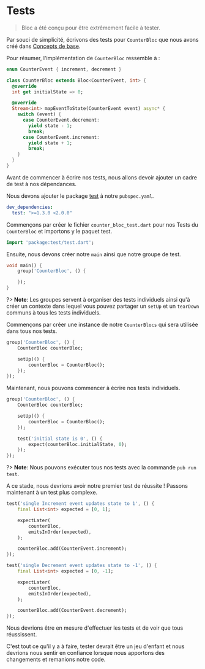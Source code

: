 # Tests

> Bloc a été conçu pour être extrêmement facile à tester.

Par souci de simplicité, écrivons des tests pour  `CounterBloc` que nous avons créé dans [Concepts de base](coreconcepts.md).

Pour résumer, l'implémentation de `CounterBloc` ressemble à :

```dart
enum CounterEvent { increment, decrement }

class CounterBloc extends Bloc<CounterEvent, int> {
  @override
  int get initialState => 0;

  @override
  Stream<int> mapEventToState(CounterEvent event) async* {
    switch (event) {
      case CounterEvent.decrement:
        yield state - 1;
        break;
      case CounterEvent.increment:
        yield state + 1;
        break;
    }
  }
}
```

Avant de commencer à écrire nos tests, nous allons devoir ajouter un cadre de test à nos dépendances.

Nous devons ajouter le package [test](https://pub.dev/packages/test) à notre `pubspec.yaml`.

```yaml
dev_dependencies:
  test: ">=1.3.0 <2.0.0"
```

Commençons par créer le fichier `counter_bloc_test.dart` pour nos Tests du `CounterBloc` et importons y le paquet test.

```dart
import 'package:test/test.dart';
```

Ensuite, nous devons créer notre `main` ainsi que notre groupe de test.

```dart
void main() {
    group('CounterBloc', () {

    });
}
```

?> **Note**: Les groupes servent à organiser des tests individuels ainsi qu'à créer un contexte dans lequel vous pouvez partager un `setUp` et un `tearDown` communs à tous les tests individuels.

Commençons par créer une instance de notre `CounterBlocs` qui sera utilisée dans tous nos tests.

```dart
group('CounterBloc', () {
    CounterBloc counterBloc;

    setUp(() {
        counterBloc = CounterBloc();
    });
});
```

Maintenant, nous pouvons commencer à écrire nos tests individuels.

```dart
group('CounterBloc', () {
    CounterBloc counterBloc;

    setUp(() {
        counterBloc = CounterBloc();
    });

    test('initial state is 0', () {
        expect(counterBloc.initialState, 0);
    });
});
```

?> **Note**: Nous pouvons exécuter tous nos tests avec la commande `pub run test`.

A ce stade, nous devrions avoir notre premier test de réussite ! Passons maintenant à un test plus complexe.

```dart
test('single Increment event updates state to 1', () {
    final List<int> expected = [0, 1];

    expectLater(
        counterBloc,
        emitsInOrder(expected),
    );

    counterBloc.add(CounterEvent.increment);
});

test('single Decrement event updates state to -1', () {
    final List<int> expected = [0, -1];

    expectLater(
        counterBloc,
        emitsInOrder(expected),
    );

    counterBloc.add(CounterEvent.decrement);
});
```

Nous devrions être en mesure d'effectuer les tests et de voir que tous réussissent.

C'est tout ce qu'il y a à faire, tester devrait être un jeu d'enfant et nous devrions nous sentir en confiance lorsque nous apportons des changements et remanions notre code.
